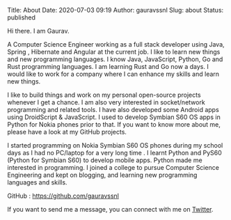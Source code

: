 Title: About
Date: 2020-07-03 09:19
Author: gauravssnl
Slug: about
Status: published

Hi there. I am Gaurav.

A Computer Science Engineer working as a full stack developer using Java, Spring , Hibernate and Angular at the current job. I like to learn new things and new programming languages. I know Java, JavaScript, Python, Go and Rust programming languages. I am learning Rust and Go now a days. I would like to work for a company where I can enhance my skills and learn new things.


I like to build things and work on my personal open-source projects whenever I get a chance. I am also very interested in socket/network programming and related tools. I have also developed some Android apps using DroidScript & JavaScript. I used to develop Symbian S60 OS apps in Python for Nokia phones prior to that. If you want to know more about me, please have a look at my GitHub projects.


I started programming on Nokia Symbian S60 OS phones during my school days as I had no PC/laptop for a very long time . I learnt Python and PyS60 (Python for Symbian S60) to develop mobile apps. Python made me interested in programming. I joined a college to pursue Computer Science Engineering and kept on blogging, and learning new programming languages and skills.

GitHub : <https://github.com/gauravssnl>

If you want to send me a message, you can connect with me on [Twitter](https://twitter.com/gauravssnl).
